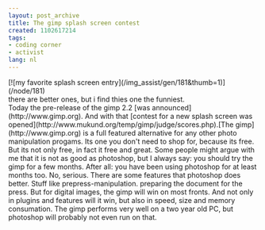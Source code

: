 ```yaml
---
layout: post_archive
title: The gimp splash screen contest
created: 1102617214
tags:
- coding corner
- activist
lang: nl
---
```

<div class="image">  [![my favorite splash screen entry](/img_assist/gen/181&thumb=1)](/node/181)  <div class="caption">there are better ones, but i find thies one the funniest.</div></div>Today the pre-release of the gimp 2.2 [was announced](http://www.gimp.org). And with that [contest for a new splash screen was opened](http://www.mukund.org/temp/gimp/judge/scores.php).[The gimp](http://www.gimp.org) is a full featured alternative for any other photo manipulation progams. Its one you don't need to shop for, because its free. But its not only free, in fact it free and great. Some people might argue with me that it is not as good as photoshop, but I always say: you should try the gimp for a few months. After all: you have been using photoshop for at least months too. <!--break-->No, serious. There are some features that photoshop does better. Stuff like prepress-manipulation. preparing the document for the press. But for digital images, the gimp will win on most fronts. And not only in plugins and features will it win, but also in speed, size and memory consumation. The gimp performs very well on a two year old PC, but photoshop will probably not even run on that.
